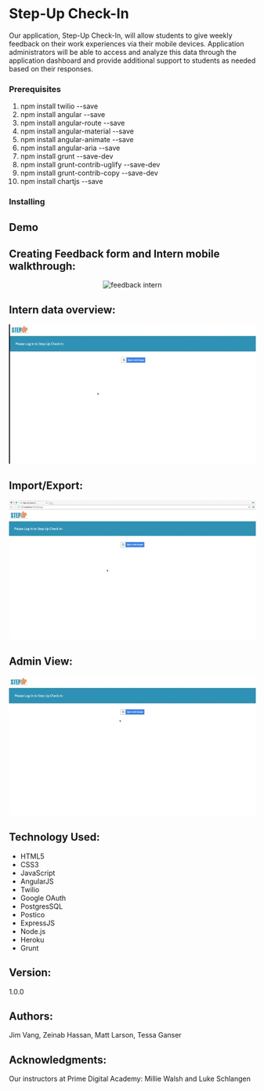 Step-Up Check-In
======

Our application, Step-Up Check-In, will allow students to give weekly feedback on their work experiences via their mobile devices. Application administrators will be able to access and analyze this data through the application dashboard and provide additional support to students as needed based on their responses.

### Prerequisites

1. npm install twilio --save
2. npm install angular --save
3. npm install angular-route --save
4. npm install angular-material --save
5. npm install angular-animate --save
6. npm install angular-aria --save
7. npm install grunt --save-dev
8. npm install grunt-contrib-uglify --save-dev
9. npm install grunt-contrib-copy --save-dev
10. npm install chartjs --save

### Installing


Demo
-------

Creating Feedback form and Intern mobile walkthrough:
-------
<p align= "center"><img src="walkthrough/part1_1.gif" alt = "feedback intern"/></p>

Intern data overview:
-------
<p align= "center"><img src="walkthrough/part2.gif" alt = "intern overview"/></p>

Import/Export:
-------
<p align= "center"><img src="walkthrough/part3.gif" alt = "import export "/></p>

Admin View:
-------
<p align= "center"><img src="walkthrough/part4.gif" alt = "admin view"/></p>

Technology Used:
-------
- HTML5
- CSS3
- JavaScript
- AngularJS
- Twilio
- Google OAuth
- PostgresSQL
- Postico
- ExpressJS
- Node.js
- Heroku
- Grunt

Version:
---

1.0.0

Authors:
----

Jim Vang, Zeinab Hassan, Matt Larson, Tessa Ganser

Acknowledgments:
-----

Our instructors at Prime Digital Academy: Millie Walsh and Luke Schlangen
